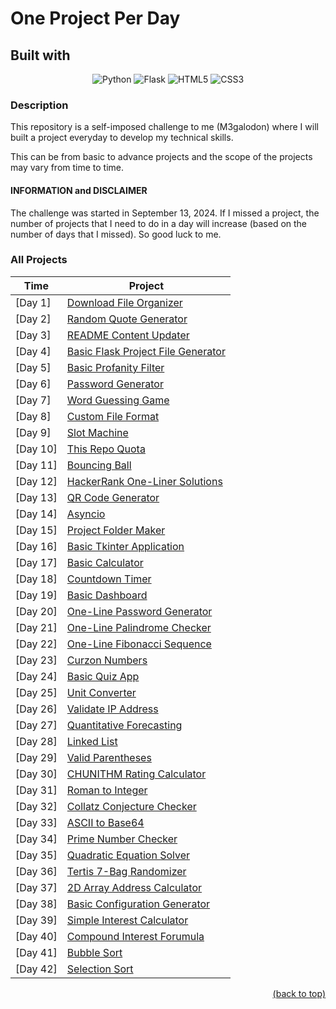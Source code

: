 <a id="readme-top"></a>

# One Project Per Day

## Built with

<div style="text-align: center;">

![Python](https://img.shields.io/badge/python-3670A0?style=for-the-badge&logo=python&logoColor=ffdd54)
![Flask](https://img.shields.io/badge/flask-%23000.svg?style=for-the-badge&logo=flask&logoColor=white)
![HTML5](https://img.shields.io/badge/html5-%23E34F26.svg?style=for-the-badge&logo=html5&logoColor=white)
![CSS3](https://img.shields.io/badge/css3-%231572B6.svg?style=for-the-badge&logo=css3&logoColor=white)

</div>

### Description

This repository is a self-imposed challenge to me (M3galodon) where I will built a project everyday to develop my technical skills.

This can be from basic to advance projects and the scope of the projects may vary from time to time.

#### INFORMATION and DISCLAIMER
The challenge was started in September 13, 2024. If I missed a project, the number of projects that I need to do in a day will increase (based on the number of days that I missed). So good luck to me. 

<!-- Update -->
### All Projects
| Time | Project           |
| ---- | ----------------- |
| [Day 1] | [Download File Organizer](https://github.com/M3galodn81/one-project-per-day/tree/main/%5BDay%201%5D%20Download%20File%20Organizer) |
| [Day 2] | [Random Quote Generator](https://github.com/M3galodn81/one-project-per-day/tree/main/%5BDay%202%5D%20Random%20Quote%20Generator) |
| [Day 3] | [README Content Updater](https://github.com/M3galodn81/one-project-per-day/tree/main/%5BDay%203%5D%20README%20Content%20Updater) |
| [Day 4] | [Basic Flask Project File Generator](https://github.com/M3galodn81/one-project-per-day/tree/main/%5BDay%204%5D%20Basic%20Flask%20Project%20File%20Generator) |
| [Day 5] | [Basic Profanity Filter](https://github.com/M3galodn81/one-project-per-day/tree/main/%5BDay%205%5D%20Basic%20Profanity%20Filter) |
| [Day 6] | [Password Generator](https://github.com/M3galodn81/one-project-per-day/tree/main/%5BDay%206%5D%20Password%20Generator) |
| [Day 7] | [Word Guessing Game](https://github.com/M3galodn81/one-project-per-day/tree/main/%5BDay%207%5D%20Word%20Guessing%20Game) |
| [Day 8] | [Custom File Format](https://github.com/M3galodn81/one-project-per-day/tree/main/%5BDay%208%5D%20Custom%20File%20Format) |
| [Day 9] | [Slot Machine](https://github.com/M3galodn81/one-project-per-day/tree/main/%5BDay%209%5D%20Slot%20Machine) |
| [Day 10] | [This Repo Quota](https://github.com/M3galodn81/one-project-per-day/tree/main/%5BDay%2010%5D%20This%20Repo%20Quota) |
| [Day 11] | [Bouncing Ball](https://github.com/M3galodn81/one-project-per-day/tree/main/%5BDay%2011%5D%20Bouncing%20Ball) |
| [Day 12] | [HackerRank One-Liner Solutions](https://github.com/M3galodn81/one-project-per-day/tree/main/%5BDay%2012%5D%20HackerRank%20One-Liner%20Solutions) |
| [Day 13] | [QR Code Generator](https://github.com/M3galodn81/one-project-per-day/tree/main/%5BDay%2013%5D%20QR%20Code%20Generator) |
| [Day 14] | [Asyncio](https://github.com/M3galodn81/one-project-per-day/tree/main/%5BDay%2014%5D%20Asyncio) |
| [Day 15] | [Project Folder Maker](https://github.com/M3galodn81/one-project-per-day/tree/main/%5BDay%2015%5D%20Project%20Folder%20Maker) |
| [Day 16] | [Basic Tkinter Application](https://github.com/M3galodn81/one-project-per-day/tree/main/%5BDay%2016%5D%20Basic%20Tkinter%20Application) |
| [Day 17] | [Basic Calculator](https://github.com/M3galodn81/one-project-per-day/tree/main/%5BDay%2017%5D%20Basic%20Calculator) |
| [Day 18] | [Countdown Timer](https://github.com/M3galodn81/one-project-per-day/tree/main/%5BDay%2018%5D%20Countdown%20Timer) |
| [Day 19] | [Basic Dashboard](https://github.com/M3galodn81/one-project-per-day/tree/main/%5BDay%2019%5D%20Basic%20Dashboard) |
| [Day 20] | [One-Line Password Generator](https://github.com/M3galodn81/one-project-per-day/tree/main/%5BDay%2020%5D%20One-Line%20Password%20Generator) |
| [Day 21] | [One-Line Palindrome Checker](https://github.com/M3galodn81/one-project-per-day/tree/main/%5BDay%2021%5D%20One-Line%20Palindrome%20Checker) |
| [Day 22] | [One-Line Fibonacci Sequence](https://github.com/M3galodn81/one-project-per-day/tree/main/%5BDay%2022%5D%20One-Line%20Fibonacci%20Sequence) |
| [Day 23] | [Curzon Numbers](https://github.com/M3galodn81/one-project-per-day/tree/main/%5BDay%2023%5D%20Curzon%20Numbers) |
| [Day 24] | [Basic Quiz App](https://github.com/M3galodn81/one-project-per-day/tree/main/%5BDay%2024%5D%20Basic%20Quiz%20App) |
| [Day 25] | [Unit Converter](https://github.com/M3galodn81/one-project-per-day/tree/main/%5BDay%2025%5D%20Unit%20Converter) |
| [Day 26] | [Validate IP Address](https://github.com/M3galodn81/one-project-per-day/tree/main/%5BDay%2026%5D%20Validate%20IP%20Address) |
| [Day 27] | [Quantitative Forecasting](https://github.com/M3galodn81/one-project-per-day/tree/main/%5BDay%2027%5D%20Quantitative%20Forecasting) |
| [Day 28] | [Linked List](https://github.com/M3galodn81/one-project-per-day/tree/main/%5BDay%2028%5D%20Linked%20List) |
| [Day 29] | [Valid Parentheses](https://github.com/M3galodn81/one-project-per-day/tree/main/%5BDay%2029%5D%20Valid%20Parentheses) |
| [Day 30] | [CHUNITHM Rating Calculator](https://github.com/M3galodn81/one-project-per-day/tree/main/%5BDay%2030%5D%20CHUNITHM%20Rating%20Calculator) |
| [Day 31] | [Roman to Integer](https://github.com/M3galodn81/one-project-per-day/tree/main/%5BDay%2031%5D%20Roman%20to%20Integer) |
| [Day 32] | [Collatz Conjecture Checker](https://github.com/M3galodn81/one-project-per-day/tree/main/%5BDay%2032%5D%20Collatz%20Conjecture%20Checker) |
| [Day 33] | [ASCII to Base64](https://github.com/M3galodn81/one-project-per-day/tree/main/%5BDay%2033%5D%20ASCII%20to%20Base64) |
| [Day 34] | [Prime Number Checker](https://github.com/M3galodn81/one-project-per-day/tree/main/%5BDay%2034%5D%20Prime%20Number%20Checker) |
| [Day 35] | [Quadratic Equation Solver](https://github.com/M3galodn81/one-project-per-day/tree/main/%5BDay%2035%5D%20Quadratic%20Equation%20Solver) |
| [Day 36] | [Tertis 7-Bag Randomizer](https://github.com/M3galodn81/one-project-per-day/tree/main/%5BDay%2036%5D%20Tertis%207-Bag%20Randomizer) |
| [Day 37] | [2D Array Address Calculator](https://github.com/M3galodn81/one-project-per-day/tree/main/%5BDay%2037%5D%202D%20Array%20Address%20Calculator) |
| [Day 38] | [Basic Configuration Generator](https://github.com/M3galodn81/one-project-per-day/tree/main/%5BDay%2038%5D%20Basic%20Configuration%20Generator) |
| [Day 39] | [Simple Interest Calculator](https://github.com/M3galodn81/one-project-per-day/tree/main/%5BDay%2039%5D%20Simple%20Interest%20Calculator) |
| [Day 40] | [Compound Interest Forumula](https://github.com/M3galodn81/one-project-per-day/tree/main/%5BDay%2040%5D%20Compound%20Interest%20Forumula) |
| [Day 41] | [Bubble Sort](https://github.com/M3galodn81/one-project-per-day/tree/main/%5BDay%2041%5D%20Bubble%20Sort) |
| [Day 42] | [Selection Sort](https://github.com/M3galodn81/one-project-per-day/tree/main/%5BDay%2042%5D%20Selection%20Sort) |

<p align="right"><a href="#readme-top">(back to top)</a></p>